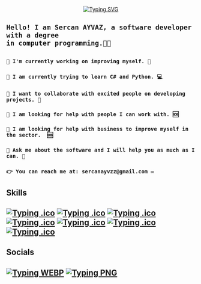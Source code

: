 <p align="center"><a href="https://git.io/typing-svg"><img src="https://readme-typing-svg.demolab.com?font=Fira+Code&size=35&pause=1000&color=0943F7&width=650&lines=Hi+There+%F0%9F%91%8B;I+am+Sercan+AYVAZ.%F0%9F%91%A8%E2%80%8D%F0%9F%92%BB;I+am+a+computer+programmer.%F0%9F%92%BB" alt="Typing SVG" /></a></p>
   <h2><code>Hello! I am Sercan AYVAZ, a software developer with a degree 
in computer programming.🧑‍💻</code><h2>

 <h3><code>🔗 I'm currently working on improving myself. 📕</code><h3>
 <h3><code>🔗 I am currently trying to learn C# and Python. 💻</code><h3>
 <h3><code>🔗 I want to collaborate with excited people on developing projects. 👥</code><h3>
 <h3><code>🔗 I am looking for help with people I can work with. 🆘</code><h3>
 <h3><code>🔗 I am looking for help with business to improve myself in the sector.  🆘</code><h3>
 <h3><code>🔗 Ask me about the software and I will help you as much as I can. 💬</code><h3>
 
 <h3><code>👉 You can reach me at: sercanayvzz@gmail.com ✉️</code><h3>
<h2>Skills<h2>
<div>
<a href ="https://learn.microsoft.com/tr-tr/dotnet/csharp/"><img src="https://skillicons.dev/icons?i=cs&theme=dark" alt="Typing .ico"  ></a>  
<a href ="https://www.python.org/"><img src="https://skillicons.dev/icons?i=py&theme=dark" alt="Typing .ico" ></a>   
<a href ="https://www.mysql.com/"><img src="https://skillicons.dev/icons?i=mysql&theme=dark" alt="Typing .ico" ></a>   
<a href ="https://visualstudio.microsoft.com/en/"><img src="https://skillicons.dev/icons?i=visualstudio&theme=dark" alt="Typing .ico"></a>   
<a href ="https://code.visualstudio.com/"><img src="https://skillicons.dev/icons?i=vscode&theme=dark" alt="Typing .ico"></a> 
<a href ="https://git-scm.com/"><img src="https://skillicons.dev/icons?i=git&theme=dark" alt="Typing .ico"></a> 
<a href ="https://www.postgresql.org/"><img src="https://skillicons.dev/icons?i=postgres&theme=dark" alt="Typing .ico"></a> 
</div>
<h2>Socials<h2>   
<a href="https://github.com/Sercan-Ayvaz"><img src="https://skillicons.dev/icons?i=github&theme=dark" alt="Typing WEBP"></a>   
<a href ="https://www.linkedin.com/in/sercan-ayvaz/"><img src="https://skillicons.dev/icons?i=linkedin&theme=dark" alt="Typing PNG"></a> 


   
<!--
![My GitHub Stats](https://github-readme-stats.vercel.app/api?username=Sercan-Ayvaz&show_icons=true&theme=radical) 
![Top Langs](https://github-readme-stats.vercel.app/api/top-langs/?username=Sercan-Ayvaz&layout=compact&theme=radical)  
   
   
   
   
   
   <!-- 
**Sercan-Ayvaz/Sercan-Ayvaz** is a ✨ _special_ ✨ repository because its `README.md` (this file) appears on your GitHub profile.

Here are some ideas to get you started:

 🔭 I'm currently working on improving myself.
 🌱 I am currently trying to learn C# and Python.
 👯 I want to collaborate with excited people on developing projects.
 🤔 I am looking for help with people I can work with.
 🤔 I am looking for help with business to improve myself in the sector.
 💬 Ask me about the software and I will help you as much as I can.
 📫 You can reach me at: srcn61ts@gmail.com.

-->
